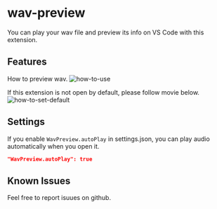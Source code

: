 # wav-preview 

You can play your wav file and preview its info on VS Code with this extension.  

## Features

How to preview wav.
![how-to-use](https://github.com/sukumo28/wav-preview/blob/main/images/how-to-use.gif?raw=true)

If this extension is not open by default, please follow movie below.
![how-to-set-default](https://github.com/sukumo28/wav-preview/blob/main/images/how-to-set-default.gif?raw=true)

## Settings  
If you enable `WavPreview.autoPlay` in settings.json, you can play audio automatically when you open it.  
```json
"WavPreview.autoPlay": true
```

## Known Issues

Feel free to report isuues on github.  
